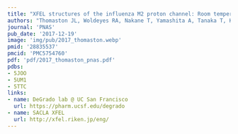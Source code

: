 ```yaml
---
title: "XFEL structures of the influenza M2 proton channel: Room temperature water networks and insights into proton conduction"
authors: "Thomaston JL, Woldeyes RA, Nakane T, Yamashita A, Tanaka T, Koiwai K, Brewster AS, **Barad BA**, Chen Y, Lemmin T, Uervirojnangkoorn M, Arima T, Kobayashi J, Masuda T, Suzuki M, Sugahara M, Sauter NK, Tanaka R, Nureki O, Tono K, Joti Y, Nango E, Iwata S, Yumoto F, Fraser JS, DeGrado WF<sup>✉</sup>"
journal: 'PNAS'
pub_date: '2017-12-19'
image: 'img/pub/2017_thomaston.webp'
pmid: '28835537'
pmcid: 'PMC5754760'
pdf: 'pdf/2017_thomaston_pnas.pdf'
pdbs:
- 5JOO
- 5UM1
- 5TTC
links:
- name: DeGrado lab @ UC San Francisco
  url: https://pharm.ucsf.edu/degrado
- name: SACLA XFEL
  url: http://xfel.riken.jp/eng/
---
```

